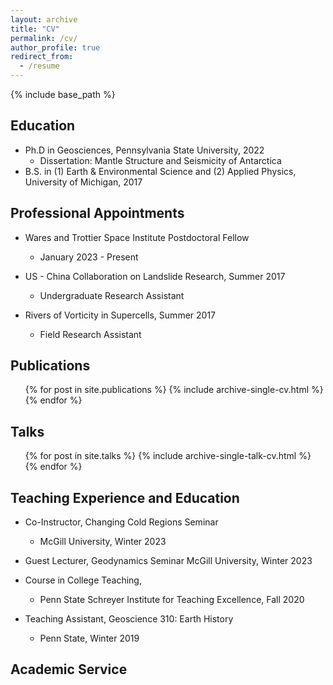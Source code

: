 ```yaml
---
layout: archive
title: "CV"
permalink: /cv/
author_profile: true
redirect_from:
  - /resume
---
```


{% include base_path %}


## Education
* Ph.D in Geosciences, Pennsylvania State University, 2022
	* Dissertation: Mantle Structure and Seismicity of Antarctica
* B.S. in (1) Earth & Environmental Science and (2) Applied Physics, University of Michigan, 2017 

## Professional Appointments
* Wares and Trottier Space Institute Postdoctoral Fellow
	* January 2023 - Present

* US - China Collaboration on Landslide Research, Summer 2017
	* Undergraduate Research Assistant
	
* Rivers of Vorticity in Supercells, Summer 2017
	* Field Research Assistant
  
## Publications
  <ul>{% for post in site.publications %}
    {% include archive-single-cv.html %}
  {% endfor %}</ul>
  
## Talks
  <ul>{% for post in site.talks %}
    {% include archive-single-talk-cv.html %}
  {% endfor %}</ul>
  
## Teaching Experience and Education
* Co-Instructor, Changing Cold Regions Seminar 
	* McGill University, Winter 2023

* Guest Lecturer, Geodynamics Seminar
	McGill University, Winter 2023

* Course in College Teaching, 
	* Penn State Schreyer Institute for Teaching Excellence, Fall 2020

* Teaching Assistant, Geoscience 310: Earth History
	* Penn State, Winter 2019

## Academic Service
